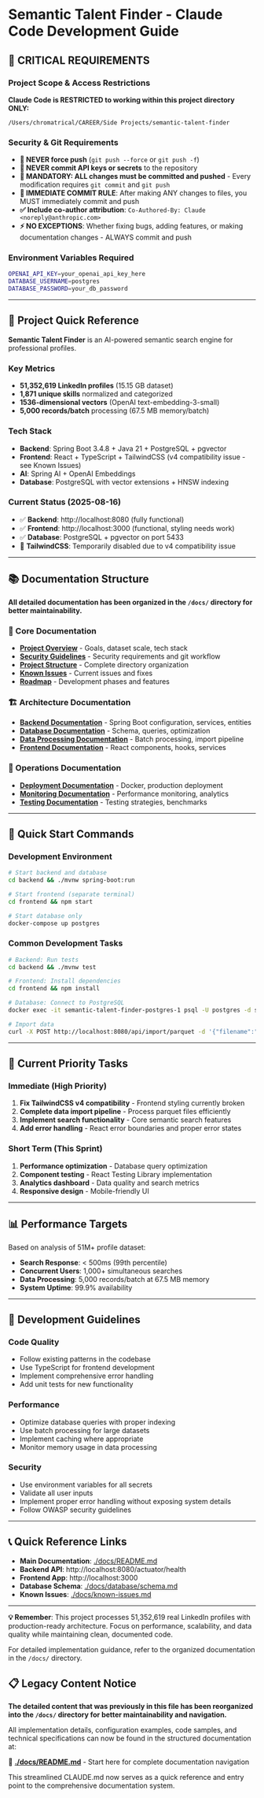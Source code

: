 # Semantic Talent Finder - Claude Code Development Guide

## 🚨 CRITICAL REQUIREMENTS

### Project Scope & Access Restrictions
**Claude Code is RESTRICTED to working within this project directory ONLY:**
```
/Users/chromatrical/CAREER/Side Projects/semantic-talent-finder
```

### Security & Git Requirements
- **🚫 NEVER force push** (`git push --force` or `git push -f`)
- **🔐 NEVER commit API keys or secrets** to the repository
- **📝 MANDATORY: ALL changes must be committed and pushed** - Every modification requires `git commit` and `git push`
- **🔄 IMMEDIATE COMMIT RULE**: After making ANY changes to files, you MUST immediately commit and push
- **✅ Include co-author attribution**: `Co-Authored-By: Claude <noreply@anthropic.com>`
- **⚡ NO EXCEPTIONS**: Whether fixing bugs, adding features, or making documentation changes - ALWAYS commit and push

### Environment Variables Required
```bash
OPENAI_API_KEY=your_openai_api_key_here
DATABASE_USERNAME=postgres
DATABASE_PASSWORD=your_db_password
```

---

## 🎯 Project Quick Reference

**Semantic Talent Finder** is an AI-powered semantic search engine for professional profiles.

### Key Metrics
- **51,352,619 LinkedIn profiles** (15.15 GB dataset)
- **1,871 unique skills** normalized and categorized
- **1536-dimensional vectors** (OpenAI text-embedding-3-small)
- **5,000 records/batch** processing (67.5 MB memory/batch)

### Tech Stack
- **Backend**: Spring Boot 3.4.8 + Java 21 + PostgreSQL + pgvector
- **Frontend**: React + TypeScript + TailwindCSS (v4 compatibility issue - see Known Issues)
- **AI**: Spring AI + OpenAI Embeddings
- **Database**: PostgreSQL with vector extensions + HNSW indexing

### Current Status (2025-08-16)
- ✅ **Backend**: http://localhost:8080 (fully functional)
- ✅ **Frontend**: http://localhost:3000 (functional, styling needs work)
- ✅ **Database**: PostgreSQL + pgvector on port 5433
- 🔧 **TailwindCSS**: Temporarily disabled due to v4 compatibility issue

---

## 📚 Documentation Structure

**All detailed documentation has been organized in the `/docs/` directory for better maintainability.**

### 📖 Core Documentation
- **[Project Overview](./docs/project-overview.md)** - Goals, dataset scale, tech stack
- **[Security Guidelines](./docs/security-guidelines.md)** - Security requirements and git workflow  
- **[Project Structure](./docs/project-structure.md)** - Complete directory organization
- **[Known Issues](./docs/known-issues.md)** - Current issues and fixes
- **[Roadmap](./docs/roadmap.md)** - Development phases and features

### 🏗️ Architecture Documentation
- **[Backend Documentation](./docs/backend/)** - Spring Boot configuration, services, entities
- **[Database Documentation](./docs/database/)** - Schema, queries, optimization
- **[Data Processing Documentation](./docs/data-processing/)** - Batch processing, import pipeline
- **[Frontend Documentation](./docs/frontend/)** - React components, hooks, services

### 🚀 Operations Documentation  
- **[Deployment Documentation](./docs/deployment/)** - Docker, production deployment
- **[Monitoring Documentation](./docs/monitoring/)** - Performance monitoring, analytics
- **[Testing Documentation](./docs/testing/)** - Testing strategies, benchmarks

---

## 🚀 Quick Start Commands

### Development Environment
```bash
# Start backend and database
cd backend && ./mvnw spring-boot:run

# Start frontend (separate terminal)
cd frontend && npm start

# Start database only
docker-compose up postgres
```

### Common Development Tasks
```bash
# Backend: Run tests
cd backend && ./mvnw test

# Frontend: Install dependencies
cd frontend && npm install

# Database: Connect to PostgreSQL
docker exec -it semantic-talent-finder-postgres-1 psql -U postgres -d semantic_talent_finder

# Import data
curl -X POST http://localhost:8080/api/import/parquet -d '{"filename":"data/USA_filtered.parquet"}'
```

---

## 🔧 Current Priority Tasks

### Immediate (High Priority)
1. **Fix TailwindCSS v4 compatibility** - Frontend styling currently broken
2. **Complete data import pipeline** - Process parquet files efficiently
3. **Implement search functionality** - Core semantic search features
4. **Add error handling** - React error boundaries and proper error states

### Short Term (This Sprint)
1. **Performance optimization** - Database query optimization
2. **Component testing** - React Testing Library implementation  
3. **Analytics dashboard** - Data quality and search metrics
4. **Responsive design** - Mobile-friendly UI

---

## 📊 Performance Targets

Based on analysis of 51M+ profile dataset:
- **Search Response**: < 500ms (99th percentile)
- **Concurrent Users**: 1,000+ simultaneous searches
- **Data Processing**: 5,000 records/batch at 67.5 MB memory
- **System Uptime**: 99.9% availability

---

## 🎯 Development Guidelines

### Code Quality
- Follow existing patterns in the codebase
- Use TypeScript for frontend development
- Implement comprehensive error handling
- Add unit tests for new functionality

### Performance
- Optimize database queries with proper indexing
- Use batch processing for large datasets
- Implement caching where appropriate
- Monitor memory usage in data processing

### Security
- Use environment variables for all secrets
- Validate all user inputs
- Implement proper error handling without exposing system details
- Follow OWASP security guidelines

---

## 📞 Quick Reference Links

- **Main Documentation**: [./docs/README.md](./docs/README.md)
- **Backend API**: http://localhost:8080/actuator/health
- **Frontend App**: http://localhost:3000
- **Database Schema**: [./docs/database/schema.md](./docs/database/schema.md)
- **Known Issues**: [./docs/known-issues.md](./docs/known-issues.md)

---

**💡 Remember**: This project processes 51,352,619 real LinkedIn profiles with production-ready architecture. Focus on performance, scalability, and data quality while maintaining clean, documented code.

For detailed implementation guidance, refer to the organized documentation in the `/docs/` directory.

## 📋 Legacy Content Notice

**The detailed content that was previously in this file has been reorganized into the `/docs/` directory for better maintainability and navigation.**

All implementation details, configuration examples, code samples, and technical specifications can now be found in the structured documentation at:

📁 **[./docs/README.md](./docs/README.md)** - Start here for complete documentation navigation

This streamlined CLAUDE.md now serves as a quick reference and entry point to the comprehensive documentation system.